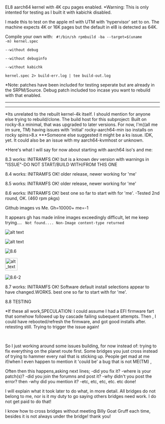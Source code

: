 EL8 aarch64 kernel with 4K cpu pages enabled. 
*Warning: This is only intented for testing as I built it with kabichk disabled.

I made this to test on the apple m1 with UTM with 'hypervisor' set to on.
The machine  expects 4K or 16K pages but the default in el8 is detected as 64K.


Compile your own with:
<code>
#!/bin/sh
rpmbuild -ba --target=$(uname -m) kernel.spec \
--without debug \
--without debuginfo \
--without kabichk \
kernel.spec 2> build-err.log | tee build-out.log
</code>

*Note: patches have been included for testing seperate but are already in the SRPM/Source.
Debug patch included too incase you want to rebuild with that enabled.
<hr>
<hr>
*Its unrelated to the rebuilt kernel-4k itself. I should mention for anyone else trying
to rebuild/clone. 
The build host for this subproject:
Built on rocky-8.x minimal, that was upgraded to later versions. 
For now, I'm((all me im sure, TM) having issues with 'initial' rocky-aarch64-min iso installs 
on rocky spins>8.x   ***Someone else suggested it might be a ks issue.
IDK, yet. It could also be an issue with my aarch64-kvmhost or unknown.


*Here's what I will say for now about starting with aarch64 iso's and me:

8.3 works: INITRAMFS OK! but is a known dev version with warnings in "ISSUE"-DO NOT START/BUILD WITH/FROM THIS ONE

8.4 works: INITRAMFS OK! older release, newer working for 'me'

8.5 works: INITRAMFS OK! older release, newer working for 'me'

8.6 works: INITRAMFS OK! best one so far to start with for 'me'. 
                          -Tested 2nd round, OK. (460 rpm pkgs)
                          <p>
  
  Github images vs Me.
  Gh=10000+ me=-1
  
  It appears gh has made inline images exceedingly difficult, let me keep trying....
  <code>
    Not found....
    Non-Image content-type returned
  </code>
  
  
  
  
  
  ![alt text](https://github.com/[LegacyDSpinner]/[el8-aarch64-kernel-4k-pages]/blob/[main]/rocky-8.6-aarch64-iso-install.png?raw=true)
  
  ![alt text](https://github.com/[username]/[reponame]/blob/[branch]/image.jpg?raw=true)
  
  ![8.6](https://master.dl.sourceforge.net/project/assets/rocky/rocky-8.6-aarch64-iso-install.png?raw=1)
  
  <img alt="alt_text" width="40px" src="[https://sourceforge.net/projects/assets/files/rocky/rocky-8.6-aarch64-iso-install.png](https://downloads.sourceforge.net/project/assets/rocky/rocky-8.6-aarch64-iso-install.png)"/>
  
  
  ![8.6-2](https://downloads.sourceforge.net/project/assets/rocky/rocky-8.6-aarch64-iso-install.png)
  
  
  
</p>
8.7 works: INITRAMFS OK! Software default install selections appear to have changed.WORKS. 
                          best one so far to start with for 'me'.

8.8 TESTING

*If these all work,SPECULATION: I could assume I had a EFI firmware fart that somehow followed up by cascade failing subequent attempts.
Then , I could have rebooted/refresh the firmware, and got good installs after. retesting still.
Trying to trigger the issue again!

<br>

So I just working around some issues building, for now instead of:
trying to fix everything on the planet route first. 
Some bridges you just cross instead of trying to hammer every
nail that is sticking up.
People get mad at me if/when I even happen to mention it 'could be' a bug that is not ME(TM) ,

Often then this happens,asking next lines;
 -did you fix it?
 -where is your patch(s)?
 -did you join the forumns and post it?
 -why didn't you post the error?
  then
 -why did  you mention it?
 -etc, etc, etc, etc. etc
  done!

I will explain what it took later to do what, in more detail.
All bridges do not belong to me, nor is it my duty to go saying others bridges need work.
I do not get paid to do that!

I know how to cross bridges without meeting Billy Goat Gruff each time, besides it is not always under the bridge! thank you!
